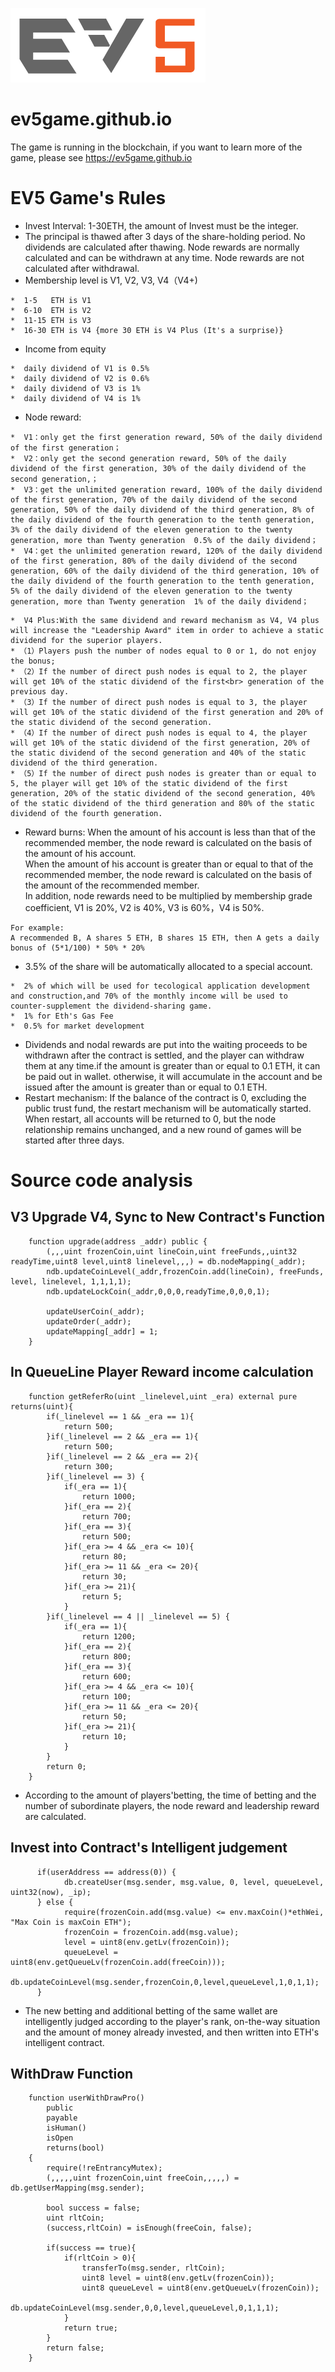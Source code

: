 ![ev5game.github.io](ev5game-logo.png)
# ev5game.github.io
The game is running in the blockchain, if you want to learn more of the game, please see https://ev5game.github.io 

# EV5 Game's Rules
*  Invest Interval: 1-30ETH, the amount of Invest must be the integer.
*  The principal is thawed after 3 days of the share-holding period. No dividends are calculated after thawing. Node rewards are normally calculated and can be withdrawn at any time. Node rewards are not calculated after withdrawal.
*  Membership level is V1, V2, V3, V4（V4+)
```Solidity
*  1-5   ETH is V1
*  6-10  ETH is V2
*  11-15 ETH is V3
*  16-30 ETH is V4 {more 30 ETH is V4 Plus (It's a surprise)}
```
*  Income from equity
```Solidity
*  daily dividend of V1 is 0.5%
*  daily dividend of V2 is 0.6%
*  daily dividend of V3 is 1%
*  daily dividend of V4 is 1%
```
*  Node reward: 
```Solidity
*  V1：only get the first generation reward, 50% of the daily dividend of the first generation；
*  V2：only get the second generation reward, 50% of the daily dividend of the first generation, 30% of the daily dividend of the second generation,；
*  V3：get the unlimited generation reward, 100% of the daily dividend of the first generation, 70% of the daily dividend of the second generation, 50% of the daily dividend of the third generation, 8% of the daily dividend of the fourth generation to the tenth generation, 3% of the daily dividend of the eleven generation to the twenty generation, more than Twenty generation  0.5% of the daily dividend；
*  V4：get the unlimited generation reward, 120% of the daily dividend of the first generation, 80% of the daily dividend of the second generation, 60% of the daily dividend of the third generation, 10% of the daily dividend of the fourth generation to the tenth generation, 5% of the daily dividend of the eleven generation to the twenty generation, more than Twenty generation  1% of the daily dividend；
```
```Solidity
*  V4 Plus:With the same dividend and reward mechanism as V4, V4 plus will increase the "Leadership Award" item in order to achieve a static dividend for the superior players.
* （1）Players push the number of nodes equal to 0 or 1, do not enjoy the bonus;
* （2）If the number of direct push nodes is equal to 2, the player will get 10% of the static dividend of the first<br> generation of the previous day.
* （3）If the number of direct push nodes is equal to 3, the player will get 10% of the static dividend of the first generation and 20% of the static dividend of the second generation.
* （4）If the number of direct push nodes is equal to 4, the player will get 10% of the static dividend of the first generation, 20% of the static dividend of the second generation and 40% of the static dividend of the third generation.
* （5）If the number of direct push nodes is greater than or equal to 5, the player will get 10% of the static dividend of the first generation, 20% of the static dividend of the second generation, 40% of the static dividend of the third generation and 80% of the static dividend of the fourth generation.
```
*  Reward burns: When the amount of his account is less than that of the recommended member, the node reward is calculated on the basis of the amount of his account.
<br>When the amount of his account is greater than or equal to that of the recommended member, the node reward is calculated on the basis of the amount of the recommended member. 
<br>In addition, node rewards need to be multiplied by membership grade coefficient, V1 is 20%, V2 is 40%, V3 is 60%，V4 is 50%. 
```Solidity
For example:
A recommended B, A shares 5 ETH, B shares 15 ETH, then A gets a daily bonus of (5*1/100) * 50% * 20%
```
*  3.5% of the share will be automatically allocated to a special account.
```Solidity
*  2% of which will be used for tecological application development and construction,and 70% of the monthly income will be used to counter-supplement the dividend-sharing game.
*  1% for Eth's Gas Fee
*  0.5% for market development
```
*  Dividends and nodal rewards are put into the waiting proceeds to be withdrawn after the contract is settled, and the player can withdraw them at any time.if the amount is greater than or equal to 0.1 ETH, it can be paid out in wallet. otherwise, it will accumulate in the account and be issued after the amount is greater than or equal to 0.1 ETH.
*  Restart mechanism: If the balance of the contract is 0, excluding the public trust fund, the restart mechanism will be automatically started. When restart, all accounts will be returned to 0, but the node relationship remains unchanged, and a new round of games will be started after three days.

# Source code analysis
## V3 Upgrade V4, Sync to New Contract's Function
```Solidity
    function upgrade(address _addr) public {
        (,,,uint frozenCoin,uint lineCoin,uint freeFunds,,uint32  readyTime,uint8 level,uint8 linelevel,,,) = db.nodeMapping(_addr);
        ndb.updateCoinLevel(_addr,frozenCoin.add(lineCoin), freeFunds, level, linelevel, 1,1,1,1);
        ndb.updateLockCoin(_addr,0,0,0,readyTime,0,0,0,1);
        
        updateUserCoin(_addr);
        updateOrder(_addr);
        updateMapping[_addr] = 1;
    }
```
## In QueueLine Player Reward income calculation
```Solidity
    function getReferRo(uint _linelevel,uint _era) external pure returns(uint){
        if(_linelevel == 1 && _era == 1){
            return 500;
        }if(_linelevel == 2 && _era == 1){
            return 500;
        }if(_linelevel == 2 && _era == 2){
            return 300;
        }if(_linelevel == 3) {
            if(_era == 1){
                return 1000;
            }if(_era == 2){
                return 700;
            }if(_era == 3){
                return 500;
            }if(_era >= 4 && _era <= 10){
                return 80;
            }if(_era >= 11 && _era <= 20){
                return 30;
            }if(_era >= 21){
                return 5;
            }
        }if(_linelevel == 4 || _linelevel == 5) {
            if(_era == 1){
                return 1200;
            }if(_era == 2){
                return 800;
            }if(_era == 3){
                return 600;
            }if(_era >= 4 && _era <= 10){
                return 100;
            }if(_era >= 11 && _era <= 20){
                return 50;
            }if(_era >= 21){
                return 10;
            }
        }
        return 0;
    }
```
*  According to the amount of players'betting, the time of betting and the number of subordinate players, the node reward and leadership reward are calculated.

## Invest into Contract's Intelligent judgement 
```Solidity
      if(userAddress == address(0)) {
            db.createUser(msg.sender, msg.value, 0, level, queueLevel, uint32(now), _ip);
      } else {
            require(frozenCoin.add(msg.value) <= env.maxCoin()*ethWei, "Max Coin is maxCoin ETH");
            frozenCoin = frozenCoin.add(msg.value);
            level = uint8(env.getLv(frozenCoin));
            queueLevel = uint8(env.getQueueLv(frozenCoin.add(freeCoin)));
            db.updateCoinLevel(msg.sender,frozenCoin,0,level,queueLevel,1,0,1,1);
      }
 ``` 
*  The new betting and additional betting of the same wallet are intelligently judged according to the player's rank, on-the-way situation and the amount of money already invested, and then written into ETH's intelligent contract.
 
 ## WithDraw Function
```Solidity
    function userWithDrawPro()
        public
        payable
        isHuman()
        isOpen
        returns(bool)
    {
        require(!reEntrancyMutex);
        (,,,,,uint frozenCoin,uint freeCoin,,,,,) = db.getUserMapping(msg.sender);
        
        bool success = false;
        uint rltCoin;
        (success,rltCoin) = isEnough(freeCoin, false);
        
        if(success == true){
            if(rltCoin > 0){
                transferTo(msg.sender, rltCoin);
                uint8 level = uint8(env.getLv(frozenCoin));
                uint8 queueLevel = uint8(env.getQueueLv(frozenCoin));
                db.updateCoinLevel(msg.sender,0,0,level,queueLevel,0,1,1,1);
            }
            return true;
        }
        return false;  
    }
 ``` 
